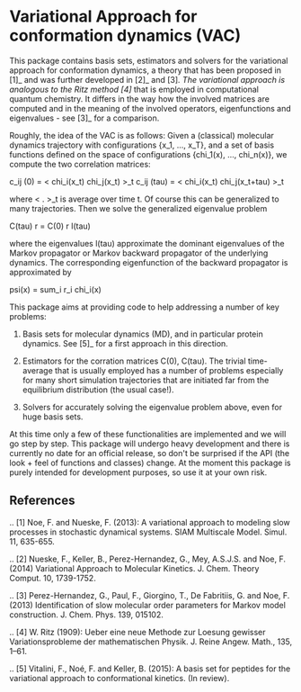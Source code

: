 Variational Approach for conformation dynamics (VAC)
====================================================

This package contains basis sets, estimators and solvers for the variational approach for 
conformation dynamics, a theory that has been proposed in [1]_ and was further developed in
[2]_ and [3]_. The variational approach is analogous to the Ritz method [4]_ that is 
employed in computational quantum chemistry. It differs in the way how the involved
matrices are computed and in the meaning of the involved operators, eigenfunctions and 
eigenvalues - see [3]_ for a comparison. 

Roughly, the idea of the VAC is as follows: Given a (classical) 
molecular dynamics trajectory with configurations {x_1, ..., x_T}, and a 
set of basis functions defined on the space of configurations {chi_1(x), ..., chi_n(x)},
we compute the two correlation matrices:

c_ij (0)   = < chi_i(x_t) chi_j(x_t) >_t
c_ij (tau) = < chi_i(x_t) chi_j(x_t+tau) >_t

where < . >_t is average over time t. Of course this can be generalized to many trajectories.
Then we solve the generalized eigenvalue problem

C(tau) r = C(0) r l(tau)

where the eigenvalues l(tau) approximate the dominant eigenvalues of the Markov propagator
or Markov backward propagator of the underlying dynamics. The corresponding eigenfunction
of the backward propagator is approximated by

psi(x) = sum_i r_i chi_i(x)

This package aims at providing code to help addressing a number of key problems:

1. Basis sets for molecular dynamics (MD), and in particular protein dynamics. See [5]_ for a
   first approach in this direction.

2. Estimators for the corration matrices C(0), C(tau). The trivial time-average that is usually
   employed has a number of problems especially for many short simulation trajectories that are
   initiated far from the equilibrium distribution (the usual case!).

3. Solvers for accurately solving the eigenvalue problem above, even for huge basis sets. 

At this time only a few of these functionalities are implemented and we will go step by step.
This package will undergo heavy development and there is currently no date for an official
release, so don't be surprised if the API (the look + feel of functions and classes) change.
At the moment this package is purely intended for development purposes, so use it at your own
risk.

References
----------
.. [1] Noe, F. and Nueske, F. (2013): A variational approach to modeling slow processes in stochastic dynamical systems. SIAM Multiscale Model. Simul. 11, 635-655.

.. [2] Nueske, F., Keller, B., Perez-Hernandez, G., Mey, A.S.J.S. and Noe, F. (2014) Variational Approach to Molecular Kinetics. J. Chem. Theory Comput. 10, 1739-1752.

.. [3] Perez-Hernandez, G., Paul, F., Giorgino, T., De Fabritiis, G. and Noe, F. (2013) Identification of slow molecular order parameters for Markov model construction. J. Chem. Phys. 139, 015102.

.. [4] W. Ritz (1909): Ueber eine neue Methode zur Loesung gewisser Variationsprobleme der mathematischen Physik. J. Reine Angew. Math., 135, 1–61.

.. [5] Vitalini, F., Noé, F. and Keller, B. (2015): A basis set for peptides for the variational approach to conformational kinetics. (In review).

